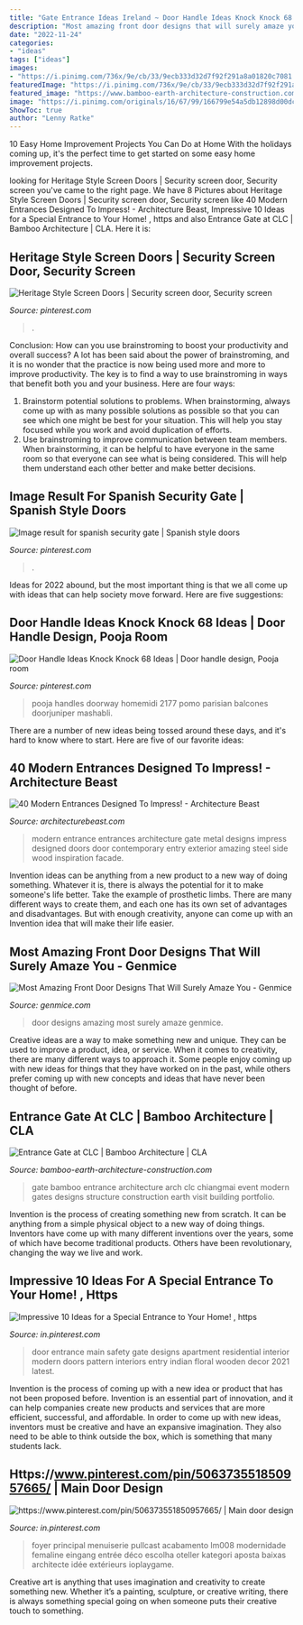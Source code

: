 ```yaml
---
title: "Gate Entrance Ideas Ireland ~ Door Handle Ideas Knock Knock 68 Ideas"
description: "Most amazing front door designs that will surely amaze you"
date: "2022-11-24"
categories:
- "ideas"
tags: ["ideas"]
images:
- "https://i.pinimg.com/736x/9e/cb/33/9ecb333d32d7f92f291a8a01820c7081.jpg"
featuredImage: "https://i.pinimg.com/736x/9e/cb/33/9ecb333d32d7f92f291a8a01820c7081.jpg"
featured_image: "https://www.bamboo-earth-architecture-construction.com/wp-content/uploads/2015/05/Bamboo-entrance-gate-at-CLC-8-600x600.jpg"
image: "https://i.pinimg.com/originals/16/67/99/166799e54a5db12898d00dccfc60f643.jpg"
ShowToc: true
author: "Lenny Ratke"
---
```



10 Easy Home Improvement Projects You Can Do at Home
With the holidays coming up, it's the perfect time to get started on some easy home improvement projects.

	

		
looking for Heritage Style Screen Doors | Security screen door, Security screen you've came to the right page. We have 8 Pictures about Heritage Style Screen Doors | Security screen door, Security screen like 40 Modern Entrances Designed To Impress! - Architecture Beast, Impressive 10 Ideas for a Special Entrance to Your Home! , https and also Entrance Gate at CLC | Bamboo Architecture | CLA. Here it is:
		
    
## Heritage Style Screen Doors | Security Screen Door, Security Screen

<img loading=lazy src="https://i.pinimg.com/736x/ae/cc/b8/aeccb8c85f0eee0ff5188a21bf8a78f5.jpg" onerror="this.onerror=null;this.src='https://tse3.mm.bing.net/th?id=OIP.I-O63wWLrF1nFkcZwhflNwHaJ3&amp;pid=15.1';" alt="Heritage Style Screen Doors | Security screen door, Security screen">

_Source: pinterest.com_

>. 

	

Conclusion: How can you use brainstroming to boost your productivity and overall success?
A lot has been said about the power of brainstroming, and it is no wonder that the practice is now being used more and more to improve productivity. The key is to find a way to use brainstroming in ways that benefit both you and your business. Here are four ways: 
1. Brainstorm potential solutions to problems. When brainstorming, always come up with as many possible solutions as possible so that you can see which one might be best for your situation. This will help you stay focused while you work and avoid duplication of efforts. 
2. Use brainstroming to improve communication between team members. When brainstorming, it can be helpful to have everyone in the same room so that everyone can see what is being considered. This will help them understand each other better and make better decisions. 

    
## Image Result For Spanish Security Gate | Spanish Style Doors

<img loading=lazy src="https://i.pinimg.com/736x/9e/cb/33/9ecb333d32d7f92f291a8a01820c7081.jpg" onerror="this.onerror=null;this.src='https://tse3.mm.bing.net/th?id=OIP.kbUMtXqWOq7bu21pTVgRNwHaKz&amp;pid=15.1';" alt="Image result for spanish security gate | Spanish style doors">

_Source: pinterest.com_

>. 

	

Ideas for 2022 abound, but the most important thing is that we all come up with ideas that can help society move forward. Here are five suggestions: 

    
## Door Handle Ideas Knock Knock 68 Ideas | Door Handle Design, Pooja Room

<img loading=lazy src="https://i.pinimg.com/736x/e9/35/49/e93549f0f5bae42eeedb0971b3ad3aeb.jpg" onerror="this.onerror=null;this.src='https://tse2.mm.bing.net/th?id=OIP.NVSkmi-pE1Iie660K0mHPAAAAA&amp;pid=15.1';" alt="Door Handle Ideas Knock Knock 68 Ideas | Door handle design, Pooja room">

_Source: pinterest.com_

>pooja handles doorway homemidi 2177 pomo parisian balcones doorjuniper mashabli. 

	

There are a number of new ideas being tossed around these days, and it's hard to know where to start. Here are five of our favorite ideas: 

    
## 40 Modern Entrances Designed To Impress! - Architecture Beast

<img loading=lazy src="http://www.architecturebeast.com/wp-content/uploads/2014/03/40_Modern_Entrances_Designed_To_Impress_featured_on_architecture_beast_03.jpg" onerror="this.onerror=null;this.src='https://tse2.mm.bing.net/th?id=OIP.3UN6L-nWCgtjRpCEZXHgpAHaLJ&amp;pid=15.1';" alt="40 Modern Entrances Designed To Impress! - Architecture Beast">

_Source: architecturebeast.com_

>modern entrance entrances architecture gate metal designs impress designed doors door contemporary entry exterior amazing steel side wood inspiration facade. 

	

Invention ideas can be anything from a new product to a new way of doing something. Whatever it is, there is always the potential for it to make someone's life better. Take the example of prosthetic limbs. There are many different ways to create them, and each one has its own set of advantages and disadvantages. But with enough creativity, anyone can come up with an Invention idea that will make their life easier.

    
## Most Amazing Front Door Designs That Will Surely Amaze You - Genmice

<img loading=lazy src="http://genmice.com/design-ideas/Most-Amazing-Front-Door-Designs-That-Will-Surely-Amaze-You/634.jpeg" onerror="this.onerror=null;this.src='https://tse1.mm.bing.net/th?id=OIP.rVkVGf1hUXyG996NRevt6QHaLD&amp;pid=15.1';" alt="Most Amazing Front Door Designs That Will Surely Amaze You - Genmice">

_Source: genmice.com_

>door designs amazing most surely amaze genmice. 

	

Creative ideas are a way to make something new and unique. They can be used to improve a product, idea, or service. When it comes to creativity, there are many different ways to approach it. Some people enjoy coming up with new ideas for things that they have worked on in the past, while others prefer coming up with new concepts and ideas that have never been thought of before.

    
## Entrance Gate At CLC | Bamboo Architecture | CLA

<img loading=lazy src="https://www.bamboo-earth-architecture-construction.com/wp-content/uploads/2015/05/Bamboo-entrance-gate-at-CLC-8-600x600.jpg" onerror="this.onerror=null;this.src='https://tse2.mm.bing.net/th?id=OIP.27QveuS79Cj3g5Z8xxzaZAHaHa&amp;pid=15.1';" alt="Entrance Gate at CLC | Bamboo Architecture | CLA">

_Source: bamboo-earth-architecture-construction.com_

>gate bamboo entrance architecture arch clc chiangmai event modern gates designs structure construction earth visit building portfolio. 

	

Invention is the process of creating something new from scratch. It can be anything from a simple physical object to a new way of doing things. Inventors have come up with many different inventions over the years, some of which have become traditional products. Others have been revolutionary, changing the way we live and work.

    
## Impressive 10 Ideas For A Special Entrance To Your Home! , Https

<img loading=lazy src="https://i.pinimg.com/originals/16/67/99/166799e54a5db12898d00dccfc60f643.jpg" onerror="this.onerror=null;this.src='https://tse1.mm.bing.net/th?id=OIP.nRReCl1-AzPF5vSQIi2mVQHaLH&amp;pid=15.1';" alt="Impressive 10 Ideas for a Special Entrance to Your Home! , https">

_Source: in.pinterest.com_

>door entrance main safety gate designs apartment residential interior modern doors pattern interiors entry indian floral wooden decor 2021 latest. 

	

Invention is the process of coming up with a new idea or product that has not been proposed before. Invention is an essential part of innovation, and it can help companies create new products and services that are more efficient, successful, and affordable. In order to come up with new ideas, inventors must be creative and have an expansive imagination. They also need to be able to think outside the box, which is something that many students lack.

    
## Https://www.pinterest.com/pin/506373551850957665/ | Main Door Design

<img loading=lazy src="https://i.pinimg.com/736x/d4/5a/85/d45a85927defd073419c804212b40a9c.jpg" onerror="this.onerror=null;this.src='https://tse2.mm.bing.net/th?id=OIP.N0hDhFlhPeB-nQDJhwL3twHaJ-&amp;pid=15.1';" alt="https://www.pinterest.com/pin/506373551850957665/ | Main door design">

_Source: in.pinterest.com_

>foyer principal menuiserie pullcast acabamento lm008 modernidade femaline eingang entrée déco escolha oteller kategori aposta baixas architecte idée extérieurs ioplaygame. 

	

Creative art is anything that uses imagination and creativity to create something new. Whether it’s a painting, sculpture, or creative writing, there is always something special going on when someone puts their creative touch to something.

